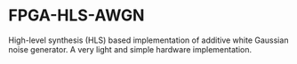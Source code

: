 # FPGA-HLS-AWGN
High-level synthesis (HLS) based implementation of additive white Gaussian noise generator. A very light and simple hardware implementation.
